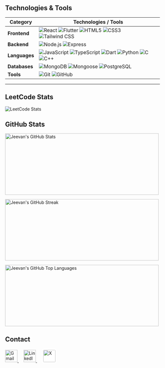 ## Technologies & Tools

| Category       | Technologies / Tools |
|----------------|----------------------|
| **Frontend**   | ![React](https://img.shields.io/badge/React-61DAFB?logo=react&logoColor=black&style=for-the-badge) ![Flutter](https://img.shields.io/badge/Flutter-02569B?logo=flutter&logoColor=white&style=for-the-badge) ![HTML5](https://img.shields.io/badge/HTML5-E34F26?logo=html5&logoColor=white&style=for-the-badge) ![CSS3](https://img.shields.io/badge/CSS3-1572B6?logo=css3&logoColor=white&style=for-the-badge) ![Tailwind CSS](https://img.shields.io/badge/Tailwind_CSS-38B2AC?logo=tailwind-css&logoColor=white&style=for-the-badge) |
| **Backend**    | ![Node.js](https://img.shields.io/badge/Node.js-339933?logo=node.js&logoColor=white&style=for-the-badge) ![Express](https://img.shields.io/badge/Express-000000?logo=express&logoColor=white&style=for-the-badge) |
| **Languages**  | ![JavaScript](https://img.shields.io/badge/JavaScript-F7DF1E?logo=javascript&logoColor=black&style=for-the-badge) ![TypeScript](https://img.shields.io/badge/TypeScript-3178C6?logo=typescript&logoColor=white&style=for-the-badge) ![Dart](https://img.shields.io/badge/Dart-0175C2?logo=dart&logoColor=white&style=for-the-badge) ![Python](https://img.shields.io/badge/Python-3776AB?logo=python&logoColor=white&style=for-the-badge) ![C](https://img.shields.io/badge/C-00599C?logo=c&logoColor=white&style=for-the-badge) ![C++](https://img.shields.io/badge/C++-00599C?logo=c%2B%2B&logoColor=white&style=for-the-badge) |
| **Databases**  | ![MongoDB](https://img.shields.io/badge/MongoDB-47A248?logo=mongodb&logoColor=white&style=for-the-badge) ![Mongoose](https://img.shields.io/badge/Mongoose-880000?logo=mongoose&logoColor=white&style=for-the-badge) ![PostgreSQL](https://img.shields.io/badge/PostgreSQL-4169E1?logo=postgresql&logoColor=white&style=for-the-badge) |
| **Tools**      | ![Git](https://img.shields.io/badge/Git-F05032?logo=git&logoColor=white&style=for-the-badge) ![GitHub](https://img.shields.io/badge/GitHub-181717?logo=github&logoColor=white&style=for-the-badge) |

---

## LeetCode Stats

![LeetCode Stats](https://leetcard.jacoblin.cool/jeevanms003?theme=dark&font=Baloo_2&width=500&height=200)

## GitHub Stats

<p align="left">
  <img src="https://github-readme-stats.vercel.app/api?username=jeevanms003&show_icons=true&theme=radical&hide_border=true&count_private=true" 
       alt="Jeevan's GitHub Stats" width="500" height="200"/>
</p>

<p align="left">
  <img src="https://github-readme-streak-stats.herokuapp.com/?user=jeevanms003&theme=radical&hide_border=true" 
       alt="Jeevan's GitHub Streak" width="500" height="200"/>
</p>

<p align="left">
  <img src="https://github-readme-stats.vercel.app/api/top-langs/?username=jeeevanms003&layout=compact&theme=radical&hide_border=true" 
       alt="Jeevan's GitHub Top Languages" width="500" height="200"/>
</p>

## Contact  

<p>
  <a href="mailto:jeevanms003@gmail.com">
    <img src="https://img.icons8.com/color/48/000000/gmail--v1.png" alt="Gmail" width="40"/>
  </a>
  &nbsp;&nbsp;&nbsp;
  <a href="https://linkedin.com/in/jeevan-m-swamy-68135023b">
    <img src="https://img.icons8.com/color/48/000000/linkedin.png" alt="LinkedIn" width="40"/>
  </a>
  &nbsp;&nbsp;&nbsp;
  <a href="https://x.com/techyjix">
    <img src="https://img.icons8.com/ios-filled/50/FFFFFF/twitterx.png" alt="X" width="40" style="background:white; padding:5px; border-radius:8px;"/>
  </a>
</p>

